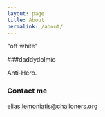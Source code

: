 ```yaml
---
layout: page
title: About
permalink: /about/
---
```


"off white"

###daddydolmio

Anti-Hero.

### Contact me

[elias.lemoniatis@challoners.org](mailto:elias.lemoniatis@challoners.org)

